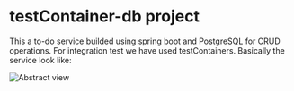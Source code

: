 # testContainer-db project

This a to-do service builded using spring boot and PostgreSQL for CRUD operations. For integration test we have used testContainers. Basically the service look like:


![Abstract view]()
